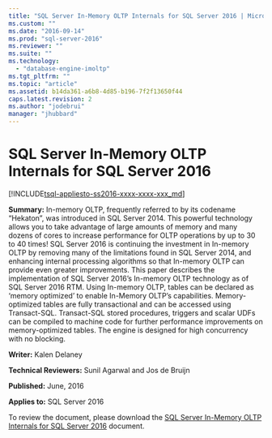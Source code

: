```yaml
---
title: "SQL Server In-Memory OLTP Internals for SQL Server 2016 | Microsoft Docs"
ms.custom: ""
ms.date: "2016-09-14"
ms.prod: "sql-server-2016"
ms.reviewer: ""
ms.suite: ""
ms.technology: 
  - "database-engine-imoltp"
ms.tgt_pltfrm: ""
ms.topic: "article"
ms.assetid: b14da361-a6b8-4d85-b196-7f2f13650f44
caps.latest.revision: 2
ms.author: "jodebrui"
manager: "jhubbard"
---
```

# SQL Server In-Memory OLTP Internals for SQL Server 2016
[!INCLUDE[tsql-appliesto-ss2016-xxxx-xxxx-xxx_md](../a9notintoc/includes/tsql-appliesto-ss2016-xxxx-xxxx-xxx-md.md)]

**Summary:** In-memory OLTP, frequently referred to by its codename “Hekaton”, was introduced in SQL Server 2014.
This powerful technology allows you to take advantage of large amounts of memory and many dozens of
cores to increase performance for OLTP operations by up to 30 to 40 times! SQL Server 2016 is continuing
the investment in In-memory OLTP by removing many of the limitations found in SQL Server 2014, and
enhancing internal processing algorithms so that In-memory OLTP can provide even greater
improvements. This paper describes the implementation of SQL Server 2016’s In-memory OLTP
technology as of SQL Server 2016 RTM. Using In-memory OLTP, tables can be declared as ‘memory
optimized’ to enable In-Memory OLTP’s capabilities. Memory-optimized tables are fully transactional and
can be accessed using Transact-SQL. Transact-SQL stored procedures, triggers and scalar UDFs can be
compiled to machine code for further performance improvements on memory-optimized tables. The
engine is designed for high concurrency with no blocking.    
  
**Writer:** Kalen Delaney  
  
**Technical Reviewers:** Sunil Agarwal and Jos de Bruijn  
  
**Published:** June, 2016  
  
**Applies to:** SQL Server 2016  
  
To review the document, please download the [SQL Server In-Memory OLTP Internals for SQL Server 2016](http://download.microsoft.com/download/8/3/6/8360731A-A27C-4684-BC88-FC7B5849A133/SQL_Server_2016_In_Memory_OLTP_White_Paper.pdf) document.   
